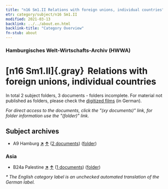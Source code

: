```yaml
---
title: "n16 Sm1.II Relations with foreign unions, individual countries"
etr: category/subject/n16 Sm1.II
modified: 2021-03-13
backlink: ../../about.en.html
backlink-title: "Category Overview"
fn-stub: about
---
```


### Hamburgisches Welt-Wirtschafts-Archiv (HWWA)
# [n16 Sm1.II]{.gray}&#8201; Relations with foreign unions, individual countries&#160; 





In total 2 subject folders, 3 documents - folders incomplete.
For material not published as folders, please check the [digitized films](/film/h1_sh) (in German).

_For direct access to the documents, click the "(xy documents)" link, for folder information use the "(folder)" link._

## Subject archives


- A9 Hamburg [**&nearr;**](../../../geo/i/140905/about.en.html "Hamburg (all folders)") [**&uarr;**](../../../geo/about.en.html#A9 "Country category system") (<a href="https://pm20.zbw.eu/dfgview/sh/140905,145241" title="about: Hamburg : Relations with foreign unions, individual countries" target="_blank">2 documents</a>) ([folder](http://purl.org/pressemappe20/folder/sh/140905,145241))

### Asia

- B24a Palestine [**&nearr;**](../../../geo/i/141115/about.en.html "Palestine (all folders)") [**&uarr;**](../../../geo/about.en.html#B24a "Country category system") (<a href="https://pm20.zbw.eu/dfgview/sh/141115,145241" title="about: Palestine : Relations with foreign unions, individual countries" target="_blank">1 documents</a>) ([folder](http://purl.org/pressemappe20/folder/sh/141115,145241))


_* The English category label is an unchecked automated translation of the German label._

